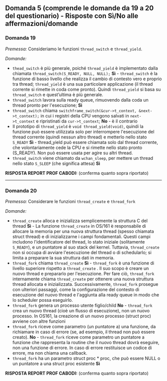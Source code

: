 ## Domanda 5 (comprende le domande da 19 a 20 del questionario) - Risposte con Sì/No alle affermazioni/domande

### Domanda 19

_Premessa:_
Consideriamo le funzioni `thread_switch` e `thread_yield`.

_Domande:_
* `thead_switch` è più generale, poiché `thread_yield` è implementato dalla chiamata `thread_switch(S_READY, NULL, NULL);` 
**Sì** - `thread_switch` è la funzione di basso livello che realizza il cambio di contesto vero e proprio tra thread; `thread_yield` è una sua particolare applicazione 
(il thread corrente si rimette in coda come pronto). Quindi `thread_yield` si basa su `thread_switch` e quest’ultima è più generale.
* `thread_switch` lavora sulla ready queue, rimuovendo dalla coda un thread pronto per l'esecuzione; **Sì**
* `thread_switch` chiama `switchframe_switch(&cur->t_context, &next->t_context);` in cui i registri della CPU vengono
  salvati in `next->t_context` e ripristinati da `cur->t_context`; **No** - è il contrario
* Il prototipo di `thread_yield` è `void thread_yield(void)`, quindi la funzione può essere utilizzata solo per interrompere
  l'esecuzione del thread corrente (quindi nessun altro thread) e metterlo nello stato `S_READY` 
**Sì** - thread_yield può essere chiamata solo dal thread corrente, che volontariamente cede la CPU e si rimette nello stato pronto (S_READY).
Non può essere usata per agire su altri thread.
* `thread_switch` viene chiamato da `wchan_sleep`, per mettere un thread nello stato `S_SLEEP` (che significa attesa) **Sì**

**RISPOSTA REPORT PROF CABODI:** (conferma quanto sopra riportato)

---

### Domanda 20

_Premessa:_
Considerare le funzioni `thread_create` e `thread_fork`

_Domande:_
* `thread_create` alloca e inizializza semplicemente la struttura C del thread 
**Sì** - La funzione `thread_create` in OS/161 è responsabile di allocare la memoria per una nuova struttura thread 
(spesso chiamata struct thread) e di inizializzarne i campi fondamentali. Questi campi includono l'identificatore del thread, 
lo stato iniziale (solitamente `S_READY`), e un puntatore al suo stack del kernel. Tuttavia, `thread_create` non si occupa 
di avviare l'esecuzione del thread o di schedularlo; si limita a preparare la sua struttura dati in memoria.
* `thread_fork` chiama `thread_create` 
**Sì** - `thread_fork` è una funzione di livello superiore rispetto a `thread_create` . Il suo scopo è creare un nuovo thread e 
prepararlo per l'esecuzione. Per fare ciò, `thread_fork` internamente chiama `thread_create`  per ottenere una nuova struttura 
thread allocata e inizializzata. Successivamente, `thread_fork` prosegue con ulteriori passaggi, come la configurazione 
del contesto di esecuzione del nuovo thread e l'aggiunta alla ready queue in modo che lo scheduler possa eseguirlo.
* `thread_fork` genera un processo utente figlio/child 
**No** - `thread_fork` crea un nuovo thread (cioè un flusso di esecuzione), non un nuovo processo. In OS161, la creazione 
di un nuovo processo (struct proc) avviene con altre funzioni
* `thread_fork` riceve come parametro (un puntatore a) una funzione, da richiamare in caso di errore (se, ad esempio, il thread non può essere creato). 
**No** - `thread_fork` riceve come parametro un puntatore a funzione che rappresenta la routine che il nuovo thread 
dovrà eseguire, non una funzione di errore. In caso di errore restituisce un codice di errore, ma non chiama una callback.
* `thread_fork` ha un parametro struct proc * proc, che può essere NULL o un puntatore a una struct proc esistente **Sì**

**RISPOSTA REPORT PROF CABODI:** (conferma quanto sopra riportato)